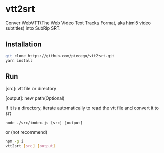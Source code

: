 # vtt2srt
Conver WebVTT(The Web Video Text Tracks Format, aka html5 video subtitles) into SubRip SRT.

## Installation

```bash
git clone https://github.com/piecego/vtt2srt.git
yarn install
```

## Run

\[src]: vtt file or directory

\[output]: new path(Optional)

If it is a directory, iterate automatically to read the vtt file and convert it to srt

```
node ./src/index.js [src] [output]
```

or (not recommend)

```bash
npm -g i
vtt2srt [src] [output]
```

